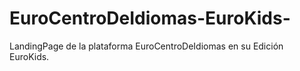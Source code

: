 # EuroCentroDeIdiomas-EuroKids-
LandingPage de la plataforma EuroCentroDeIdiomas en su Edición EuroKids.
